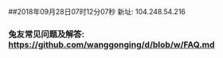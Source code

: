##2018年09月28日07时12分07秒 新址: 104.248.54.216
### 兔友常见问题及解答: https://github.com/wanggonging/d/blob/w/FAQ.md

